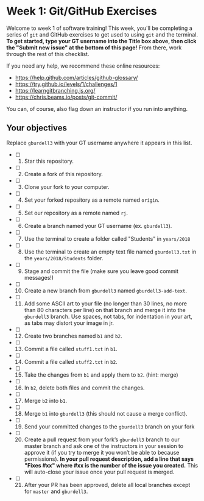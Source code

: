 # Week 1: Git/GitHub Exercises

Welcome to week 1 of software training! This week, you'll be completing a series of `git` and GitHub exercises to get used to using `git` and the terminal. **To get started, type your GT username into the Title box above, then click the "Submit new issue" at the bottom of this page!** From there, work through the rest of this checklist.

If you need any help, we recommend these online resources:
- https://help.github.com/articles/github-glossary/
- https://try.github.io/levels/1/challenges/1
- https://learngitbranching.js.org/
- https://chris.beams.io/posts/git-commit/

You can, of course, also flag down an instructor if you run into anything.

## Your objectives

Replace `gburdell3` with your GT username anywhere it appears in this list.

- [ ] 1. Star this repository.
- [ ] 2. Create a fork of this repository.
- [ ] 3. Clone your fork to your computer.
- [ ] 4. Set your forked repository as a remote named `origin`.
- [ ] 5. Set our repository as a remote named `rj`.
- [ ] 6. Create a branch named your GT username (ex. `gburdell3`).
- [ ] 7. Use the terminal to create a folder called "Students" in `years/2018`
- [ ] 8. Use the terminal to create an empty text file named `gburdell3.txt` in the `years/2018/Students` folder.
- [ ] 9. Stage and commit the file (make sure you leave good commit messages!)
- [ ] 10. Create a new branch from `gburdell3` named `gburdell3-add-text`.
- [ ] 11. Add some ASCII art to your file (no longer than 30 lines, no more than 80 characters per line) on that branch and merge it into the `gburdell3` branch. Use spaces, not tabs, for indentation in your art, as tabs may distort your image in jr.
- [ ] 12. Create two branches named `b1` and `b2`.
- [ ] 13. Commit a file called `stuff1.txt` in `b1`.
- [ ] 14. Commit a file called `stuff2.txt` in `b2`.
- [ ] 15. Take the changes from `b1` and apply them to `b2`. (hint: merge)
- [ ] 16. In `b2`, delete both files and commit the changes.
- [ ] 17. Merge `b2` into `b1`.
- [ ] 18. Merge `b1` into `gburdell3` (this should not cause a merge conflict).
- [ ] 19. Send your committed changes to the `gburdell3` branch on your fork
- [ ] 20. Create a pull request from your fork’s `gburdell3` branch to our master branch and ask one of the instructors in your session to approve it (if you try to merge it you won’t be able to because permissions). **In your pull request description, add a line that says "Fixes #xx" where #xx is the number of the issue you created.** This will auto-close your issue once your pull request is merged.
- [ ] 21. After your PR has been approved, delete all local branches except for `master` and `gburdell3`.
